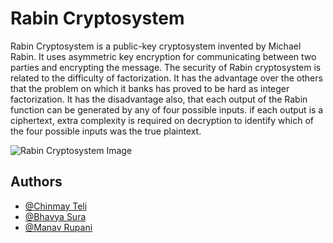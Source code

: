 # Rabin Cryptosystem

<p> Rabin Cryptosystem is a public-key cryptosystem invented by Michael Rabin. It uses
asymmetric key encryption for communicating between two parties and encrypting the
message. The security of Rabin cryptosystem is related to the difficulty of factorization. It has
the advantage over the others that the problem on which it banks has proved to be hard
as integer factorization. It has the disadvantage also, that each output of the Rabin function
can be generated by any of four possible inputs. if each output is a ciphertext, extra
complexity is required on decryption to identify which of the four possible inputs was the
true plaintext. 
</p>

![Rabin Cryptosystem Image]('static/css/Rabin%20Cryptosystem.png')

## Authors
- [@Chinmay Teli](https://www.github.com/teichinmay02)
- [@Bhavya Sura](https://www.github.com/Baboon12)
- [@Manav Rupani](https://www.github.com/ManavStud)
